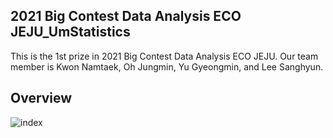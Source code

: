 ## 2021 Big Contest Data Analysis ECO JEJU_UmStatistics

This is the 1st prize in 2021 Big Contest Data Analysis ECO JEJU.
Our team member is Kwon Namtaek, Oh Jungmin, Yu Gyeongmin, and Lee Sanghyun.

## Overview
![index](https://user-images.githubusercontent.com/122112150/221743208-441cc824-2fef-4189-a1b0-c9611672974c.png)

